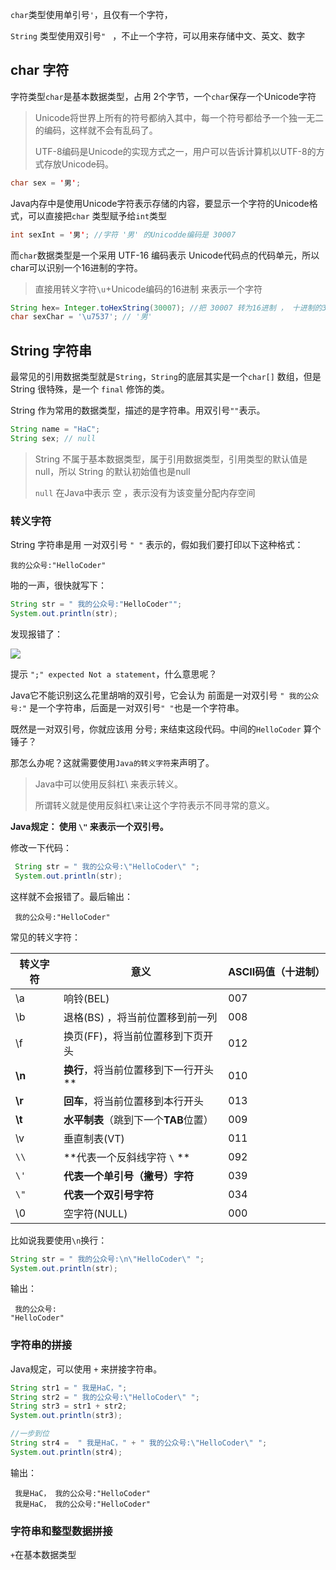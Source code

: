`char`类型使用单引号`'`，且仅有一个字符，

`String` 类型使用双引号`" ` ，不止一个字符，可以用来存储中文、英文、数字

## char 字符

字符类型`char`是基本数据类型，占用 2个字节，一个`char`保存一个Unicode字符

> Unicode将世界上所有的符号都纳入其中，每一个符号都给予一个独一无二的编码，这样就不会有乱码了。
>
> UTF-8编码是Unicode的实现方式之一，用户可以告诉计算机以UTF-8的方式存放Unicode码。

```java
char sex = '男';
```



Java内存中是使用Unicode字符表示存储的内容，要显示一个字符的Unicode格式，可以直接把`char` 类型赋予给`int`类型

```java
int sexInt = '男'; //字符 '男' 的Unicodde编码是 30007
```

而`char`数据类型是一个采用 UTF-16 编码表示 Unicode代码点的代码单元，所以char可以识别一个16进制的字符。

> 直接用转义字符`\u`+Unicode编码的16进制 来表示一个字符

```java
String hex= Integer.toHexString(30007); //把 30007 转为16进制 ， 十进制的30007 = 十六进制的 7537
char sexChar = '\u7537'; // '男'
```



## String 字符串

最常见的引用数据类型就是`String`，`String`的底层其实是一个`char[]` 数组，但是String 很特殊，是一个 `final` 修饰的类。

String 作为常用的数据类型，描述的是字符串。用双引号`""`表示。

```java
String name = "HaC";
String sex; // null
```

>  String 不属于基本数据类型，属于引用数据类型，引用类型的默认值是null，所以 String 的默认初始值也是null
>
>  `null` 在Java中表示 空 ，表示没有为该变量分配内存空间



### 转义字符

String 字符串是用 一对双引号 `" "` 表示的，假如我们要打印以下这种格式：

```
我的公众号:"HelloCoder"
```

啪的一声，很快就写下：

```java
String str = " 我的公众号:"HelloCoder"";
System.out.println(str);
```

发现报错了：

![](F:\笔记\docsifyLearnJavaToFindAJob\docs\articles\Java基础\Java基础\picture\image-20210107112141838.png)

提示 `";" expected Not a statement`，什么意思呢？

Java它不能识别这么花里胡哨的双引号，它会认为 前面是一对双引号 `" 我的公众号:"` 是一个字符串，后面是一对双引号`" "`也是一个字符串。

既然是一对双引号，你就应该用 分号`;` 来结束这段代码。中间的`HelloCoder` 算个锤子？

那怎么办呢？这就需要使用`Java的转义字符`来声明了。

> Java中可以使用反斜杠\ 来表示转义。
>
> 所谓转义就是使用反斜杠\来让这个字符表示不同寻常的意义。

**Java规定： 使用 `\"` 来表示一个双引号。**

修改一下代码：

```java
 String str = " 我的公众号:\"HelloCoder\" ";
 System.out.println(str);
```

这样就不会报错了。最后输出：

```
 我的公众号:"HelloCoder" 
```



常见的转义字符：

| 转义字符 | 意义                                  | ASCII码值（十进制） |
| -------- | ------------------------------------- | ------------------- |
| \a       | 响铃(BEL)                             | 007                 |
| \b       | 退格(BS) ，将当前位置移到前一列       | 008                 |
| \f       | 换页(FF)，将当前位置移到下页开头      | 012                 |
| **\n**   | **换行**，将当前位置移到下一行开头**  | 010                 |
| **\r**   | **回车**，将当前位置移到本行开头      | 013                 |
| **\t**   | **水平制表**（跳到下一个**TAB**位置） | 009                 |
| \v       | 垂直制表(VT)                          | 011                 |
| `\\`     | **代表一个反斜线字符 `\` **           | 092                 |
| `\'`     | **代表一个单引号（撇号）字符**        | 039                 |
| `\"`     | **代表一个双引号字符**                | 034                 |
| \0       | 空字符(NULL)                          | 000                 |

比如说我要使用`\n`换行：

```java
String str = " 我的公众号:\n\"HelloCoder\" ";
System.out.println(str);
```

输出：

```
 我的公众号:
"HelloCoder" 
```



### 字符串的拼接

Java规定，可以使用 `+` 来拼接字符串。

```java
String str1 = " 我是HaC，";
String str2 = " 我的公众号:\"HelloCoder\" ";
String str3 = str1 + str2;
System.out.println(str3);

//一步到位
String str4 =  " 我是HaC，" + " 我的公众号:\"HelloCoder\" ";
System.out.println(str4);
```

输出：

```
 我是HaC， 我的公众号:"HelloCoder" 
 我是HaC， 我的公众号:"HelloCoder" 
```



### 字符串和整型数据拼接

 `+`在基本数据类型